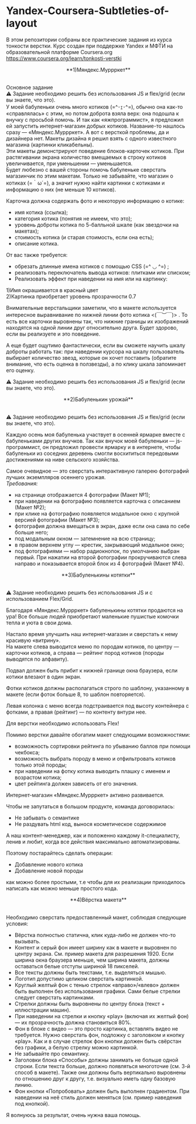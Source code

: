 # Yandex-Coursera-Subtleties-of-layout
В этом репозитории собраны все практические задания из курса тонкости верстки. Курс создан при поддержке Yandex и МФТИ на образовательной платформе Coursera.org https://www.coursera.org/learn/tonkosti-verstki<br>
<p align=center>**1)Мяндекс.Муррркет**</p><br>
Основное задание<br>
 ⚠️ Задание необходимо решить без использования JS и flex/grid (если вы знаете, что это).<br> 
У моей бабуленьки очень много котиков (=^･ｪ･^=), обычно она как-то «справлялась» с этим, но потом доброта взяла верх: она подошла к внучку с просьбой помочь. И так как «яжпрограммист», я предложил ей запустить интернет-магазин добрых котиков. Название-то нашлось сразу — «Мяндекс.Муррркет». А вот с версткой проблемы, да и дизайнера нет. Макеты дизайна я решил взять с одного известного магазина (картинки кликабельны).<br>
Эти макеты демонстрируют поведение блоков-карточек котиков. При растягивании экрана количество вмещаемых в строку котиков увеличивается, при уменьшении — уменьшается.<br> 
Будет любезно с вашей стороны помочь бабуленьке сверстать магазинчик по этим макетам. Только не забывайте, что магазин о котиках (=｀ω´=), а значит нужно найти картинки с котиками и информацию о них (не меньше 10 котиков).

Карточка должна содержать фото и некоторую информацию о котике:
<ul>
<li>имя котика (ссылка);</li>

<li>категория котика (понятия не имеем, что это);</li>

<li>уровень доброты котика по 5-балльной шкале (как звездочки на макетах);</li>

<li>стоимость котика (и старая стоимость, если она есть);</li>

<li>описание котика.</li>
</ul>
От вас также требуется:
<ul>
<li>обрезать длинные имена котиков с помощью CSS (=^ ◡ ^=) ;</li>

<li>реализовать переключатель вывода котиков: плитками или списком;</li>

<li>Реализовать эффект при наведении на имя или на картинку:</li>
</ul>

1)Имя окрашивается в красный цвет<br>
2)Картинка приобретает уровень прозрачности 0.7<br>

Внимательные верстальщики заметили, что в макете используется интересное выравнивание по нижней линии фото котика <(￣︶￣)> . То есть все карточки выровнены так, что нижние границы их изображений находятся на одной линии друг относительно друга. Будет здорово, если вы реализуете и это поведение.<br>

А еще будет ощутимо фантастически, если вы сможете научить шкалу доброты работать так: при наведении курсора на шкалу пользователь выбирает количество звезд, которые он хочет поставить (обратите внимание, что есть оценка в ползвезды), а по клику шкала запоминает его оценку.<br>

 ⚠️ Задание необходимо решить без использования JS и flex/grid (если вы знаете, что это).<br>

 <p align=center>**2)Бабуленькин урожай**</p><br>
 ⚠️  Задание необходимо решить без использования JS и flex/grid (если вы знаете, что это).<br>

Каждую осень моя бабуленька участвует в осенней ярмарке вместе с бабуленьками других внучков. Так как внучок моей бабуленьки — js-программист, он предложил провести ярмарку и в интернете, чтобы бабуленьки из соседних деревень смогли восхититься передовыми достижениями на ниве сельского хозяйства.<br>

Самое очевидное — это сверстать интерактивную галерею фотографий лучших экземпляров осеннего урожая.<br>
_Требования:_<br>
<ul>
<li>на странице отображается 4 фотографии (Макет №1);</li>

<li>при наведении на фотографию появляется карточка с описанием (Макет №2);</li>

<li>при клике на фотографию появляется модальное окно с крупной версией фотографии (Макет №3);</li>

<li>фотография должна вмещаться в экран, даже если она сама по себе больше него;</li>

<li>под модальным окном — затемнение на всю страницу;</li>

<li>в правом верхнем углу — крестик, закрывающий модальное окно;</li>

<li>под фотографиями — набор радиокнопок, по умолчанию выбран первый. При нажатии на второй фотографии прокручиваются слева направо и показывается второй блок из 4 фотографий (Макет №4).</li>
 </ul>
  <p align=center>**3)Бабуленькины котятки**</p><br>
 ⚠️  Задание необходимо решить без использования JS и с использованием Flex/Grid.<br>

Благодаря «Мяндекс.Муррркет» бабуленькины котятки продаются на ура! Все больше людей приобретают маленькие пушистые комочки тепла и уюта в свои дома.<br>

Настало время улучшить наш интернет-магазин и сверстать к нему красивую «витрину».<br>
На макете слева выводится меню по породам котиков, по центру — карточки котиков, а справа — рейтинг пород котиков (породы выводятся по алфавиту).<br>

Подвал должен быть прибит к нижней границе окна браузера, если котики влезают в один экран.<br>

Фотки котиков должны располагаться строго по шаблону, указанному в макете (если фоток больше 8, то шаблон повторяется).<br>

Левая колонка с меню всегда подстраивается под высоту контейнера с фотками, а правая (рейтинг) — по контенту внтури нее.<br>

Для верстки необходимо использовать Flex!<br>

Помимо верстки давайте обогатим макет следующими возможностями:<br>
<ul>
<li>возможность сортировки рейтинга по убыванию баллов при помощи чекбокса;</li>

<li>возможность выбрать породу в меню и отфильтровать котиков только этой породы;</li>

<li>при наведении на фотку котика выводить плашку с именем и возрастом котика;</li>

<li>цвет рейтинга должен зависеть от его значения.</li>
</ul>
Интернет-магазин «Мяндекс.Муррркет» активно развивается.<br>

Чтобы не запутаться в большом продукте, команда договорилась:<br>
<ul>
<li>Не забывать о семантике</li>

<li>Не раздувать html код, вынося косметическое содержимое</li>
</ul>
А наш контент-менеджер, как и положенно каждому it-специалисту, ленив и любит, когда все действия максимально автоматизированы.<br>

Поэтому постарайтесь сделать операции:<br>
<ul>
<li>Добавление нового котика</li>

<li>Добавление новой породы</li>
</ul>
как можно более простыми, т.е чтобы для их реализации приходилось написать как можно меньше простого кода.<br>

  <p align=center>**4)Вёрстка макета**</p><br> 
 Необходимо сверстать предоставленный макет, соблюдая следующие условия:
<ul>
<li>Вёрстка полностью статична, клик куда-либо не должен что-то вызывать.</li>

<li>Контент и серый фон имеет ширину как в макете и выровнен по центру экрана. См. пример макета для разрешения 1920. Если ширина окна браузера меньше, чем ширина макета, должны оставаться белые отступы шириной 18 пикселей.</li> 

<li>Все тексты должны быть текстами, т.е. выделяться мышью.</li>

<li>Логотип допустимо целиком сверстать картинкой.</li>

<li>Круглый желтый фон с тенью стрелок «вправо»/«влево» должен быть выполнен без использования графики. Сами белые стрелки следует сверстать картинками.</li> 

<li>Стрелки должны быть выровнены по центру блока (текст + иллюстрации машин).</li>

<li>При наведении на стрелки и кнопку «play» (включая их желтый фон) —  их прозрачность должна становиться 80%.</li>

<li>Фон в блоке с видео — это просто картинка, вставлять видео не требуется. Нужно сверстать фон, подложку с заголовком и кнопку «play». Как и в случае стрелок фон кнопки должен быть свёрстан без графики, а белую стрелку можно картинкой.</li> 

<li>Не забывайте про семантику.</li>

<li>Заголовки блока «Способы» должны занимать не больше одной строки. Если текста больше, должно появляться многоточие (см. 3-й способ в макете). Также они должны быть вертикально выровнены по отношению друг к другу, т.е. визуально иметь одну базовую линию.</li>

<li>Фон кнопки «Попробовать» должен быть выполнен градиентом. При наведении на неё стиль должен меняться (см. пример наведения под кнопкой).</li>
</ul>
Я волнуюсь за результат, очень нужна ваша помощь.
 
 
 
 
 
 
 
 
 
 
 
 
 
 
 
 
 
